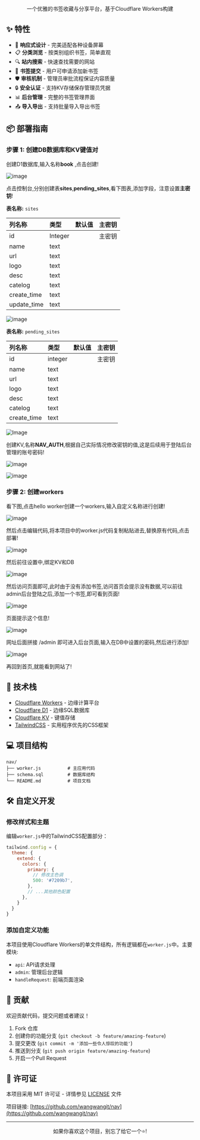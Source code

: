 
<p align="center">
  一个优雅的书签收藏与分享平台，基于Cloudflare Workers构建
</p>

## ✨ 特性

- 📱 **响应式设计** - 完美适配各种设备屏幕
- 📋 **分类浏览** - 按类别组织书签，简单直观
- 🔍 **站内搜索** - 快速查找需要的网站
- 📝 **书签提交** - 用户可申请添加新书签
- 🛡️ **审核机制** - 管理员审批流程保证内容质量
- 🔒 **安全认证** - 支持KV存储保存管理员凭据
- 📊 **后台管理** - 完整的书签管理界面
- 📤 **导入导出** - 支持批量导入导出书签

## 📦 部署指南

### 步骤 1: 创建DB数据库和KV键值对

创建D1数据库,输入名称**book** ,点击创建!

![image](https://github.com/user-attachments/assets/f49d61ea-a87b-42ed-a460-98e53fb340e0)


点击控制台,分别创建表**sites**,**pending_sites**,看下图表,添加字段，注意设置**主密钥**!

**表名称:** `sites`

| 列名称 | 类型 | 默认值 | 主密钥 |
| :------------ | :------ | :----- | :-------- |
| id            | Integer |        | 主密钥      |
| name          | text    |        |           |
| url           | text    |        |           |
| logo          | text    |        |           |
| desc          | text    |        |           |
| catelog       | text    |        |           |
| create_time   | text    |        |           |
| update_time   | text    |        |           |

![image](https://github.com/user-attachments/assets/fdc5c65d-3726-4e71-8163-62dc2ed1bbdf)

**表名称:** `pending_sites`

| 列名称 | 类型 | 默认值 | 主密钥 |
| :---------- | :------- | :----- | :-------- |
| id          | integer  |        | 主密钥      |
| name        | text     |        |           |
| url         | text     |        |           |
| logo        | text     |        |           |
| desc        | text     |        |           |
| catelog     | text     |        |           |
| create_time | text     |        |           |
![Image](https://github.com/user-attachments/assets/1f21d1f7-1013-43de-83fd-a7e13bb2f955)



创建KV,名称**NAV_AUTH**,根据自己实际情况修改密钥的值,这是后续用于登陆后台管理的账号密码!

![image](https://github.com/user-attachments/assets/ed274f2d-2bf0-4f26-aa86-90e22286e94b)


![image](https://github.com/user-attachments/assets/2fd5742f-5709-4ad9-b4fa-865cbca0bb8e)


### 步骤 2: 创建workers

看下图,点击hello worker创建一个workers,输入自定义名称进行创建!

![image](https://github.com/user-attachments/assets/02c3d4c4-6746-45fe-a428-516023fed880)


然后点击编辑代码,将本项目中的worker.js代码复制粘贴进去,替换原有代码,点击部署!

![image](https://github.com/user-attachments/assets/f2f4fe86-aab1-4805-9ba3-bac8b889875d)


然后前往设置中,绑定KV和DB

![image](https://github.com/user-attachments/assets/269f4678-4e8a-4dbd-a8d7-f186466f4380)


然后访问页面即可,此时由于没有添加书签,访问首页会提示没有数据,可以前往admin后台登陆之后,添加一个书签,即可看到页面!

![image](https://github.com/user-attachments/assets/6f3e0185-25b4-423e-b34c-26f88aabb807)


页面提示这个信息!

![image](https://github.com/user-attachments/assets/9b9ae7fb-9857-4481-b758-b58a556abf6f)


网址后面拼接 /admin 即可进入后台页面,输入在DB中设置的密码,然后进行添加!

![image](https://github.com/user-attachments/assets/284e3560-284f-4313-a7c6-d651d2e25c00)


再回到首页,就能看到网站了!





## 🔧 技术栈

- [Cloudflare Workers](https://workers.cloudflare.com/) - 边缘计算平台
- [Cloudflare D1](https://developers.cloudflare.com/d1/) - 边缘SQL数据库
- [Cloudflare KV](https://developers.cloudflare.com/workers/runtime-apis/kv/) - 键值存储
- [TailwindCSS](https://tailwindcss.com/) - 实用程序优先的CSS框架

## 💻 项目结构

```
nav/
├── worker.js          # 主应用代码
├── schema.sql         # 数据库结构
└── README.md          # 项目文档
```

## 🛠️ 自定义开发

### 修改样式和主题

编辑`worker.js`中的TailwindCSS配置部分：

```js
tailwind.config = {
  theme: {
    extend: {
      colors: {
        primary: {
          // 修改主色调
          500: '#7209b7',
        },
        // ...其他颜色配置
      },
    }
  }
}
```

### 添加自定义功能

本项目使用Cloudflare Workers的单文件结构，所有逻辑都在`worker.js`中。主要模块:

- `api`: API请求处理
- `admin`: 管理后台逻辑
- `handleRequest`: 前端页面渲染

## 🌟 贡献

欢迎贡献代码，提交问题或者建议！

1. Fork 仓库
2. 创建你的功能分支 (`git checkout -b feature/amazing-feature`)
3. 提交更改 (`git commit -m '添加一些令人惊叹的功能'`)
4. 推送到分支 (`git push origin feature/amazing-feature`)
5. 开启一个Pull Request

## 📄 许可证

本项目采用 MIT 许可证 - 详情参见 [LICENSE](LICENSE) 文件



项目链接: [https://github.com/wangwangit/nav](https://github.com/wangwangit/nav)

---

<p align="center">如果你喜欢这个项目，别忘了给它一个⭐️!</p>
